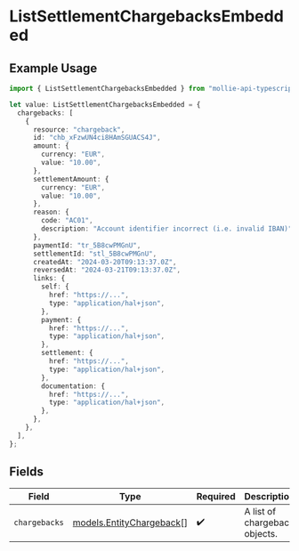 # ListSettlementChargebacksEmbedded

## Example Usage

```typescript
import { ListSettlementChargebacksEmbedded } from "mollie-api-typescript/models/operations";

let value: ListSettlementChargebacksEmbedded = {
  chargebacks: [
    {
      resource: "chargeback",
      id: "chb_xFzwUN4ci8HAmSGUACS4J",
      amount: {
        currency: "EUR",
        value: "10.00",
      },
      settlementAmount: {
        currency: "EUR",
        value: "10.00",
      },
      reason: {
        code: "AC01",
        description: "Account identifier incorrect (i.e. invalid IBAN)",
      },
      paymentId: "tr_5B8cwPMGnU",
      settlementId: "stl_5B8cwPMGnU",
      createdAt: "2024-03-20T09:13:37.0Z",
      reversedAt: "2024-03-21T09:13:37.0Z",
      links: {
        self: {
          href: "https://...",
          type: "application/hal+json",
        },
        payment: {
          href: "https://...",
          type: "application/hal+json",
        },
        settlement: {
          href: "https://...",
          type: "application/hal+json",
        },
        documentation: {
          href: "https://...",
          type: "application/hal+json",
        },
      },
    },
  ],
};
```

## Fields

| Field                                                         | Type                                                          | Required                                                      | Description                                                   |
| ------------------------------------------------------------- | ------------------------------------------------------------- | ------------------------------------------------------------- | ------------------------------------------------------------- |
| `chargebacks`                                                 | [models.EntityChargeback](../../models/entitychargeback.md)[] | :heavy_check_mark:                                            | A list of chargeback objects.                                 |
